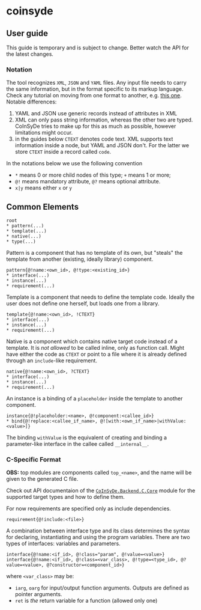 # coinsyde

## User guide

This guide is temporary and is subject to change. Better watch the API for the latest changes.

### Notation

The tool recognizes `XML`, `JSON` and `YAML` files. Any input file needs to carry the same information, but in the format specific to its markup language. Check any tutorial on moving from one format to another, e.g. [this one](https://www.csestack.org/yaml-vs-json-vs-xml-difference/). Notable differences: 

1. YAML and JSON use generic records instead of attributes in XML
2. XML can only pass string information, whereas the other two are typed. CoInSyDe tries to make up for this as much as possible, however limitations might occur.
3. in the guides below `CTEXT` denotes code text. XML supports text information inside a node, but YAML and JSON don't. For the latter we store `CTEXT` inside a record called `code`.

In the notations below we use the following convention 

* `*` means 0 or more child nodes of this type; `+` means 1 or more;
* `@!` means mandatory attribute, `@?` means optional attribute.
* `x|y` means either `x` or `y`


## Common Elements

	root
	* pattern(...)
	* template(...)
	* native(...)
	* type(...)

Pattern is a component that has no template of its own, but "steals" the template from another (existing, ideally library) component.

	pattern{@!name:<own_id>, @!type:<existing_id>}
	* interface(...)
	* instance(...)
	* requirement(...)

Template is a component that needs to define the template code. Ideally the user does not define one herself, but loads one from a library.

	template{@!name:<own_id>, !CTEXT}
	* interface(...)
	* instance(...)
	* requirement(...)

Native is a component which contains native target code instead of a template. It is _not allowed_ to be called inline, only as function call. Might have either the code as `CTEXT` or point to a file where it is already defined through an `include`-like requirement.

	native{@!name:<own_id>, ?CTEXT}
	* interface(...)
	* instance(...)
	* requirement(...)

An instance is a binding of a `placeholder` inside the template to another component.

	instance{@!placeholder:<name>, @!component:<callee_id>}
	* bind{@!replace:<callee_if_name>, @![with:<own_if_name>|withValue:<value>]}

The binding `withValue` is the equivalent of creating and binding a parameter-like interface in the callee called `__internal__`. 

### C-Specific Format

__OBS:__ top modules are components called `top_<name>`, and the name will be given to the generated C file.

Check out API documentaion of the [`CoInSyDe.Backend.C.Core`](src/CoInSyDe/Backend/C/Core.hs) module for the supported target types and how to define them.

For now requirements are specified only as include dependencies.

	requirement{@!include:<file>}

A combination between interface type and its class determines the syntax for declaring, instantiating and using the program variables. There are two types of interfaces: variables and parameters.

	interface{@!name:<if_id>, @!class="param", @!value=<value>}
	interface{@!name:<if_id>, @!class=<var_class>, @!type=<type_id>, @?value=<value>, @?constructor=<component_id>}
	
where `<var_class>` may be:

* `iarg`, `oarg` for input/output function arguments. Outputs are defined as pointer arguments.
* `ret` is _the_ return variable for a function (allowed only one)
